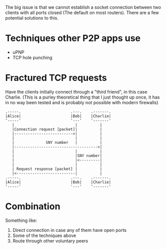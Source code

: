 The big issue is that we cannot establish a socket connection between two clients with all ports closed (The default on most routers). There are a few potential solutions to this.

# Techniques other P2P apps use
* uPNP
* TCP hole punching

# Fractured TCP requests
Have the clients initially connect through a "third friend", in this case Charlie. (This is a purley theoretical thing that I just thought up once, it has in no way been tested and is probably not possible with modern firewalls)
```
.-----.                      .---.    .-------.
|Alice|                      |Bob|    |Charlie|
'-----'                      '---'    '-------'
   |                           |          |    
   |Connection request [packet]|          |    
   |-------------------------->|          |    
   |                           |          |    
   |              SNY number   |          |    
   |------------------------------------->|    
   |                           |          |    
   |                           |SNY number|    
   |                           |<---------|    
   |                           |          |    
   | Request response [packet] |          |    
   |<--------------------------|          |    
.-----.                      .---.    .-------.
|Alice|                      |Bob|    |Charlie|
'-----'                      '---'    '-------'

```
<!---
Alice -> Bob: Connection request [packet]
Alice -> Charlie: SNY number
Bob <- Charlie: SNY number
Alice <- Bob: Request response [packet]
-->

# Combination
Something like:

1. Direct connection in case any of them have open ports
2. Some of the techniques above
3. Route through other voluntary peers
